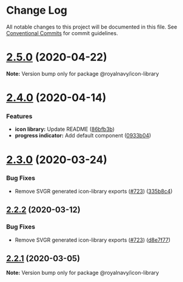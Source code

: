 # Change Log

All notable changes to this project will be documented in this file.
See [Conventional Commits](https://conventionalcommits.org) for commit guidelines.

# [2.5.0](https://thyhjwb6.github.com/Royal-Navy/design-system/compare/2.4.0...2.5.0) (2020-04-22)

**Note:** Version bump only for package @royalnavy/icon-library





# [2.4.0](https://thyhjwb6.github.com/Royal-Navy/standards-toolkit/compare/2.3.0...2.4.0) (2020-04-14)


### Features

* **icon library:** Update README ([86bfb3b](https://thyhjwb6.github.com/Royal-Navy/standards-toolkit/commit/86bfb3b2dac3a851724d4a2cb64bb8d90cdfe430))
* **progress indicator:** Add default component ([0933b04](https://thyhjwb6.github.com/Royal-Navy/standards-toolkit/commit/0933b04d7b2bad947c1ab8a997e6407962e4961d))





# [2.3.0](https://thyhjwb6.github.com/Royal-Navy/standards-toolkit/compare/2.2.1...2.3.0) (2020-03-24)


### Bug Fixes

* Remove SVGR generated icon-library exports ([#723](https://thyhjwb6.github.com/Royal-Navy/standards-toolkit/issues/723)) ([335b8c4](https://thyhjwb6.github.com/Royal-Navy/standards-toolkit/commit/335b8c4c6bb88e3e633b8d8ab2e0a87e47957b68))





## [2.2.2](https://thyhjwb6.github.com/Royal-Navy/standards-toolkit/compare/2.2.1...2.2.2) (2020-03-12)


### Bug Fixes

* Remove SVGR generated icon-library exports ([#723](https://thyhjwb6.github.com/Royal-Navy/standards-toolkit/issues/723)) ([d8e7f77](https://thyhjwb6.github.com/Royal-Navy/standards-toolkit/commit/d8e7f778757b80205c097e4f503e2b35d368ee62))





## [2.2.1](https://thyhjwb6.github.com/Royal-Navy/standards-toolkit/compare/2.2.0...2.2.1) (2020-03-05)

**Note:** Version bump only for package @royalnavy/icon-library
